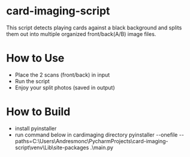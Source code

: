 # card-imaging-script

This script detects playing cards against a black background and splits them out into multiple organized front/back(A/B)
image files.

# How to Use

- Place the 2 scans (front/back) in input
- Run the script
- Enjoy your split photos (saved in output)


# How to Build
- install pyinstaller
- run command below in cardimaging directory
pyinstaller --onefile --paths=C:\Users\Andresmonc\PycharmProjects\card-imaging-script\venv\Lib\site-packages .\main.py
